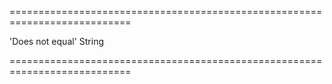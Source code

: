 <!--**
/*-------------------------------------------
    Auto-generated file. Do not modify.
-------------------------------------------

**-->
===========================================================================
<!--default-->'Does not equal'<!--/default-->
<!--type-->String<!--/type-->
===========================================================================

<!--shortDescription-->

<!--/shortDescription-->

<!--fullDescription-->

<!--/fullDescription-->